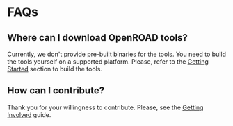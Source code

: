 # FAQs

## Where can I download OpenROAD tools?

Currently, we don't provide pre-built binaries for the tools. 
You need to build the tools yourself on a supported platform.
Please, refer to the [Getting Started](getting-started.md) section to build the tools.

## How can I contribute?

Thank you for your willingness to contribute. Please, see the [Getting Involved](../contrib/getting-involved.md) guide.
